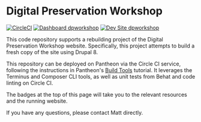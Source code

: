 # Digital Preservation Workshop

[![CircleCI](https://circleci.com/gh/matt-bernhardt/dpworkshop.svg?style=shield)](https://circleci.com/gh/matt-bernhardt/dpworkshop)
[![Dashboard dpworkshop](https://img.shields.io/badge/dashboard-dpworkshop-yellow.svg)](https://dashboard.pantheon.io/sites/154fb06c-ec2e-4aca-bdaa-64d2d054b4f8#dev/code)
[![Dev Site dpworkshop](https://img.shields.io/badge/site-dpworkshop-blue.svg)](http://dev-dpworkshop.pantheonsite.io/)

This code repository supports a rebuilding project of the Digital Preservation Workshop website. Specifically, this project attempts to build a fresh copy of the site using Drupal 8.

This repository can be deployed on Pantheon via the Circle CI service, following the instructions in Pantheon's [Build Tools](https://pantheon.io/docs/guides/build-tools/) tutorial. It leverages the Terminus and Composer CLI tools, as well as unit tests from Behat and code linting on Circle CI.

The badges at the top of this page will take you to the relevant resources and the running website.

If you have any questions, please contact Matt directly.
